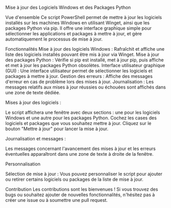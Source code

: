 Mise à jour des Logiciels Windows et des Packages Python

Vue d'ensemble
Ce script PowerShell permet de mettre à jour les logiciels installés sur les machines Windows en utilisant Winget, ainsi que les packages Python via pip. Il offre une interface graphique simple pour sélectionner les applications et packages à mettre à jour, et gère automatiquement le processus de mise à jour.


Fonctionnalités
Mise à jour des logiciels Windows : Rafraîchit et affiche une liste des logiciels installés pouvant être mis à jour via Winget.
Mise à jour des packages Python : Vérifie si pip est installé, met à jour pip, puis affiche et met à jour les packages Python obsolètes.
Interface utilisateur graphique (GUI) : Une interface utilisateur permet de sélectionner les logiciels et packages à mettre à jour.
Gestion des erreurs : Affiche des messages d'erreur en cas de problème lors des mises à jour.
Journalisation : Les messages relatifs aux mises à jour réussies ou échouées sont affichés dans une zone de texte dédiée.


Mises à jour des logiciels :

Le script affichera une fenêtre avec deux sections : une pour les logiciels Windows et une autre pour les packages Python.
Cochez les cases des logiciels et packages que vous souhaitez mettre à jour.
Cliquez sur le bouton "Mettre à jour" pour lancer la mise à jour.


Journalisation et messages :

Les messages concernant l'avancement des mises à jour et les erreurs éventuelles apparaîtront dans une zone de texte à droite de la fenêtre.


Personnalisation

Sélection de mise à jour : Vous pouvez personnaliser le script pour ajouter ou retirer certains logiciels ou packages de la liste de mise à jour.

Contribution
Les contributions sont les bienvenues ! Si vous trouvez des bugs ou souhaitez ajouter de nouvelles fonctionnalités, n'hésitez pas à créer une issue ou à soumettre une pull request.
